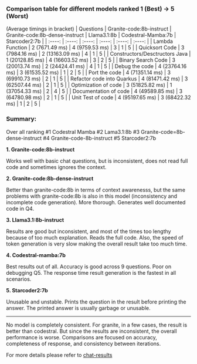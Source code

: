 ### Comparison table for different models ranked 1 (Best) -> 5 (Worst)
(Average timings in bracket)
| Questions | Granite-code:8b-instruct | Granite-code:8b-dense-instruct | Llama3.1:8b | Codestral-Mamba:7b | Starcoder2:7b |
| :----: | :----: | :----: | :----: | :----: | :----: |
| Lambda Function | 2  (7671.49 ms) | 4  (9759.53 ms) | 3 | 1 | 5 |
| Quicksort Code | 3 (7984.16 ms) | 2 (13163.09 ms) | 4 | 1 | 5 |
| Constructors/Desctructors Java | 1  (20128.85 ms) | 4  (16603.52 ms) | 3 | 2 | 5 |
| Binary Search Code | 3 (20013.74 ms) | 2  (24424.41 ms) | 4 | 1 | 5 |
| Debug the code | 4 (23764.16 ms) | 3  (61535.52 ms) | 1 | 2 | 5 |
| Port the code | 4 (71351.14 ms) | 3  (69910.73 ms) | 2 | 1 | 5 |
| Refactor code into Quarkus | 4 (81471.42 ms) | 3  (62507.44 ms) | 2 | 1 | 5 |
| Optimization of code | 3 (51825.82 ms) | 1 (37054.33 ms) | 2 | 4 | 5 |
| Documentation of code | 4 (49589.85 ms) | 3  (64780.98 ms) | 2 | 1 | 5 |
| Unit Test of code | 4 (95197.65 ms) | 3  (68422.32 ms) | 1 | 2 | 5 |


### Summary:
Over all ranking
#1 Codestral Mamba
#2 Lama3.1:8b
#3 Granite-code=8b-dense-instruct
#4 Granite-code-8b-instruct
#5 Starcoder2:7b

**1. Granite-code:8b-instruct**

Works well with basic chat questions, but is inconsistent, does not read full code and sometimes ignores the context.

**2. Granite-code:8b-dense-instruct**

Better than granite-code:8b in terms of context awarenesss, but the same problems with granite-code:8b is also in this model (inconsistency and incomplete code generation). More thorough. Generates well documented code in Q4.

**3. Llama3.1:8b-instruct**

Results are good but inconsistent, and most of the times too lengthy because of too much explanation. Reads the full code. Also, the speed of token generation is very slow making the overall result take too much time.

**4. Codestral-mamba:7b**

Best results out of all. Accuracy is good across 9 questions. Poor on debugging Q5. The response time result generation is the fastest in all scenarios. 

**5. Starcoder2:7b**

Unusable and unstable. Prints the question in the result before printing the answer. The printed answer is usually garbage or unusable.

---------------------------------------------------------------------------------------------------

No model is completely consistent. For granite, in a few cases, the result is better than codestral. But since the results are inconsistent, the overall performance is worse.
Comparisons are focused on accuracy, completeness of response, and consistency between iterations.

For more details please refer to [chat-results](https://github.com/IBM-GC/vscode-granite-testcases/tree/main/chat-results)
